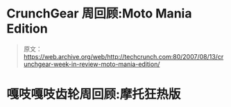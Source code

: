 # CrunchGear 周回顾:Moto Mania Edition

> 原文：<https://web.archive.org/web/http://techcrunch.com:80/2007/08/13/crunchgear-week-in-review-moto-mania-edition/>

# 嘎吱嘎吱齿轮周回顾:摩托狂热版